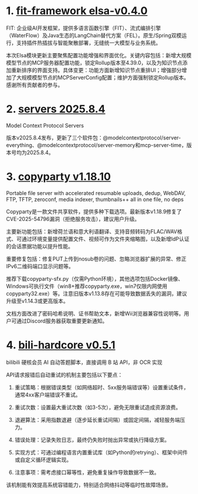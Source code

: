 
# 1. [fit-framework elsa-v0.4.0](https://github.com/ModelEngine-Group/fit-framework/releases/tag/elsa-v0.4.0)  
FIT: 企业级AI开发框架，提供多语言函数引擎（FIT）、流式编排引擎（WaterFlow）及Java生态的LangChain替代方案（FEL）。原生/Spring双模运行，支持插件热插拔与智能聚散部署，无缝统一大模型与业务系统。

本次Elsa模块更新主要聚焦配置功能增强和界面优化。关键内容包括：新增大规模模型节点的MCP服务器配置功能，锁定Rollup版本至4.39.0，以及为知识节点添加重新排序的界面支持。具体变更：功能方面新增知识节点重排UI；增强部分增加了大规模模型节点的MCPServerConfig配置；维护方面强制锁定Rollup版本。感谢所有贡献者的参与。

# 2. [servers 2025.8.4](https://github.com/modelcontextprotocol/servers/releases/tag/2025.8.4)  
Model Context Protocol Servers

版本v2025.8.4发布，更新了三个软件包：@modelcontextprotocol/server-everything、@modelcontextprotocol/server-memory和mcp-server-time，版本号均为2025.8.4。

# 3. [copyparty v1.18.10](https://github.com/9001/copyparty/releases/tag/v1.18.10)  
Portable file server with accelerated resumable uploads, dedup, WebDAV, FTP, TFTP, zeroconf, media indexer, thumbnails++ all in one file, no deps

Copyparty是一款文件共享软件，提供多种下载选项。最新版本v1.18.9修复了CVE-2025-54796漏洞（拒绝服务攻击），建议用户升级。

主要新功能包括：新增荷兰语和意大利语翻译、支持音频转码为FLAC/WAV格式、可通过环境变量提供配置文件、视频可作为文件夹缩略图，以及新增IdP认证的会话票据功能以提升性能。

重要修复包括：修复PUT上传到nosub卷的问题、忽略浏览器扩展的异常、修正IPv6二维码端口显示问题等。

推荐下载copyparty-sfx.py（仅需Python环境），其他选项包括Docker镜像、Windows可执行文件（win8+推荐copyparty.exe，win7仅限内网使用copyparty32.exe）等。注意旧版本v1.13.8存在可能导致数据丢失的漏洞，建议升级至v1.14.3或更高版本。

文档方面改进了密码哈希说明、证书帮助文本，新增Wii浏览器兼容性说明等。用户可通过Discord服务器获取重要更新通知。

# 4. [bili-hardcore v0.5.1](https://github.com/Karben233/bili-hardcore/releases/tag/v0.5.1)  
bilibili 硬核会员 AI 自动答题脚本，直接调用 B 站 API，非 OCR 实现

API请求报错后自动重试的机制主要包括以下要点：

1. 重试策略：根据错误类型（如网络超时、5xx服务端错误等）设置重试条件，通常4xx客户端错误不重试。

2. 重试次数：设置最大重试次数（如3-5次），避免无限重试造成资源浪费。

3. 退避算法：采用指数退避（逐步延长重试间隔）或固定间隔，减轻服务端压力。

4. 错误处理：记录失败日志，最终仍失败时抛出异常或执行降级方案。

5. 实现方式：可通过编程语言内置重试库（如Python的retrying）、框架中间件或自定义循环逻辑实现。

6. 注意事项：需考虑接口幂等性，避免重复操作导致数据不一致。

该机制能有效提高系统容错能力，特别适合网络抖动等临时性故障场景。

